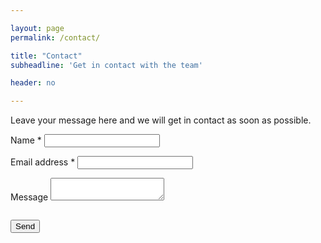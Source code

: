 ```yaml
---

layout: page
permalink: /contact/

title: "Contact"
subheadline: 'Get in contact with the team'

header: no

---
```


Leave your message here and we will get in contact as soon as possible.

<form
 name="ContactFrom"
 method="POST"
 id="contact-form"
 class="contact-form"
 data-netlify="true"
 action="/contact/thanks/"
>
  <input type="hidden" name="subject" value="QMRITools contact" />
  <p class="form-row">
    <label id="contact-form-name-label" for="contact-form-name" class="form-label">Name &ast;</label>
    <input type="text" name="name" id="contact-form-name"
      aria-labelledby="contact-form-name-label" class="form-input"/>
  </p>
  <p class="form-row">
    <label id="contact-form-email-label" for="contact-form-email" class="form-label">Email address &ast;</label>
    <input type="email" name="email" id="contact-form-email"
      aria-labelledby="contact-form-email-label" class="form-input" required/>
  </p>
  <p class="form-row">
    <label id="contact-form-message-label" for="contact-form-message" class="form-label">Message</label>
    <textarea name="message" id="contact-form-message"
      aria-labelledby="contact-form-message-label" class="form-textarea" rows="2" required></textarea>
  </p>
  <p class="form-row"><div data-netlify-recaptcha="true" class="form-row"></div></p>
  <p class="hidden" style="visibility: hidden; height: 0;">
    <label id="contact-form-bot-label">Don't fill this out if you're human: <input name=""
      aria-labelledby="contact-form-bot-label" /></label>
  </p>
  <p class="form-row form-submit">
    <button type="submit" class="button">Send</button>
  </p>
</form>
